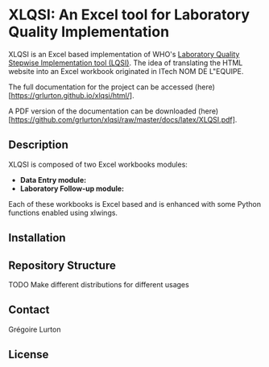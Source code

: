 # XLQSI: An Excel tool for Laboratory Quality Implementation

XLQSI is an Excel based implementation of WHO's [Laboratory Quality Stepwise Implementation tool (LQSI)](https://extranet.who.int/lqsi/). The idea of translating the HTML website into an Excel workbook originated in ITech NOM DE L"EQUIPE.

The full documentation for the project can be accessed (here)[https://grlurton.github.io/xlqsi/html/].

A PDF version of the documentation can be downloaded (here)[https://github.com/grlurton/xlqsi/raw/master/docs/latex/XLQSI.pdf].

## Description

XLQSI is composed of two Excel workbooks modules:
* __Data Entry module:__
* __Laboratory Follow-up module:__

Each of these workbooks is Excel based and is enhanced with some Python functions enabled using xlwings.

## Installation

## Repository Structure

TODO Make different distributions for different usages



## Contact

Grégoire Lurton

## License
